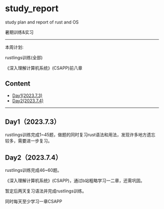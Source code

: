 # study_report
study plan and report of rust and OS

暑期训练&实习

------------------------------
本周计划:

rustlings训练(全部)

《深入理解计算机系统》(CSAPP)前八章

## Content

- [Day1(2023.7.3)](#Day1(2023.7.3))
- [Day2(2023.7.4)](#Day2(2023.7.4))

------------------------------
##  <a name='Day12023.7.3'></a>Day1（2023.7.3）

rustlings训练完成1~45题，做题的同时复习rust语法和用法，发现许多地方遗忘较多，需要进一步复习。


##  <a name='Day22023.7.4'></a>Day2（2023.7.4）

rustlings训练完成46~60题。

《深入理解计算机系统》(CSAPP)，通过b站粗略学习一二章，还需巩固。

暂定后两天复习语法并完成rustlings训练。

同时每天至少学习一章CSAPP
